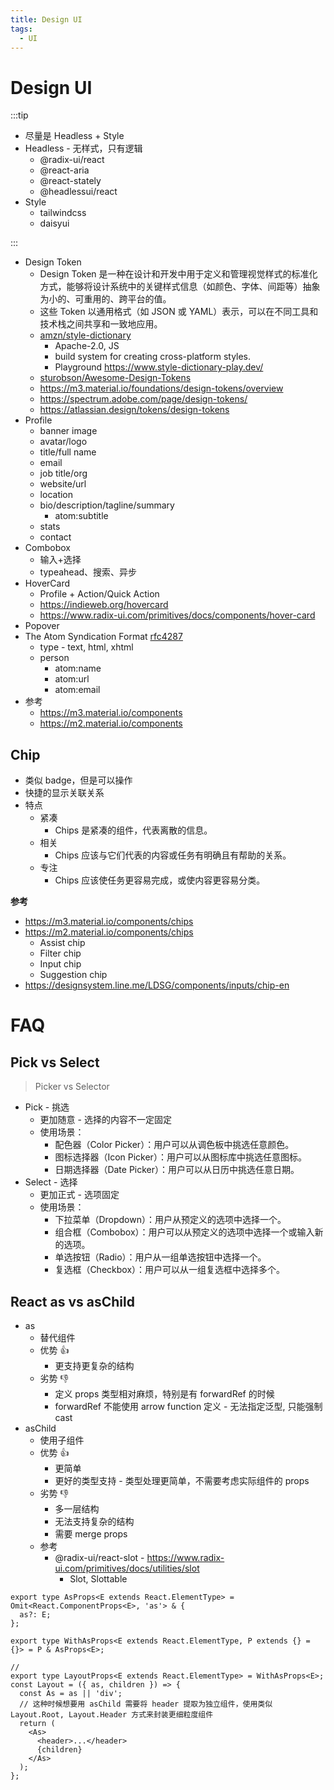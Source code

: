 ```yaml
---
title: Design UI
tags:
  - UI
---
```


# Design UI

:::tip

- 尽量是 Headless + Style
- Headless - 无样式，只有逻辑
  - @radix-ui/react
  - @react-aria
  - @react-stately
  - @headlessui/react
- Style
  - tailwindcss
  - daisyui

:::

- Design Token
  - Design Token 是一种在设计和开发中用于定义和管理视觉样式的标准化方式，能够将设计系统中的关键样式信息（如颜色、字体、间距等）抽象为小的、可重用的、跨平台的值。
  - 这些 Token 以通用格式（如 JSON 或 YAML）表示，可以在不同工具和技术栈之间共享和一致地应用。
  - [amzn/style-dictionary](https://github.com/amzn/style-dictionary)
    - Apache-2.0, JS
    - build system for creating cross-platform styles.
    - Playground https://www.style-dictionary-play.dev/
  - [sturobson/Awesome-Design-Tokens](https://github.com/sturobson/Awesome-Design-Tokens)
  - https://m3.material.io/foundations/design-tokens/overview
  - https://spectrum.adobe.com/page/design-tokens/
  - https://atlassian.design/tokens/design-tokens
- Profile
  - banner image
  - avatar/logo
  - title/full name
  - email
  - job title/org
  - website/url
  - location
  - bio/description/tagline/summary
    - atom:subtitle
  - stats
  - contact
- Combobox
  - 输入+选择
  - typeahead、搜索、异步
- HoverCard
  - Profile + Action/Quick Action
  - https://indieweb.org/hovercard
  - https://www.radix-ui.com/primitives/docs/components/hover-card
- Popover
- The Atom Syndication Format [rfc4287](https://datatracker.ietf.org/doc/html/rfc4287)
  - type - text, html, xhtml
  - person
    - atom:name
    - atom:url
    - atom:email
- 参考
  - https://m3.material.io/components
  - https://m2.material.io/components

## Chip

- 类似 badge，但是可以操作
- 快捷的显示关联关系
- 特点
  - 紧凑
    - Chips 是紧凑的组件，代表离散的信息。
  - 相关
    - Chips 应该与它们代表的内容或任务有明确且有帮助的关系。
  - 专注
    - Chips 应该使任务更容易完成，或使内容更容易分类。

**参考**

- https://m3.material.io/components/chips
- https://m2.material.io/components/chips
  - Assist chip
  - Filter chip
  - Input chip
  - Suggestion chip
- https://designsystem.line.me/LDSG/components/inputs/chip-en

# FAQ

## Pick vs Select

> Picker vs Selector

- Pick - 挑选
  - 更加随意 - 选择的内容不一定固定
  - 使用场景：
    - 配色器（Color Picker）：用户可以从调色板中挑选任意颜色。
    - 图标选择器（Icon Picker）：用户可以从图标库中挑选任意图标。
    - 日期选择器（Date Picker）：用户可以从日历中挑选任意日期。
- Select - 选择
  - 更加正式 - 选项固定
  - 使用场景：
    - 下拉菜单（Dropdown）：用户从预定义的选项中选择一个。
    - 组合框（Combobox）：用户可以从预定义的选项中选择一个或输入新的选项。
    - 单选按钮（Radio）：用户从一组单选按钮中选择一个。
    - 复选框（Checkbox）：用户可以从一组复选框中选择多个。

## React as vs asChild

- as
  - 替代组件
  - 优势 👍
    - 更支持更复杂的结构
  - 劣势 👎
    - 定义 props 类型相对麻烦，特别是有 forwardRef 的时候
    - forwardRef 不能使用 arrow function 定义 - 无法指定泛型, 只能强制 cast
- asChild
  - 使用子组件
  - 优势 👍
    - 更简单
    - 更好的类型支持 - 类型处理更简单，不需要考虑实际组件的 props
  - 劣势 👎
    - 多一层结构
    - 无法支持复杂的结构
    - 需要 merge props
  - 参考
    - @radix-ui/react-slot - https://www.radix-ui.com/primitives/docs/utilities/slot
      - Slot, Slottable

```tsx
export type AsProps<E extends React.ElementType> = Omit<React.ComponentProps<E>, 'as'> & {
  as?: E;
};

export type WithAsProps<E extends React.ElementType, P extends {} = {}> = P & AsProps<E>;

//
export type LayoutProps<E extends React.ElementType> = WithAsProps<E>;
const Layout = ({ as, children }) => {
  const As = as || 'div';
  // 这种时候想要用 asChild 需要将 header 提取为独立组件，使用类似 Layout.Root, Layout.Header 方式来封装更细粒度组件
  return (
    <As>
      <header>...</header>
      {children}
    </As>
  );
};
```
